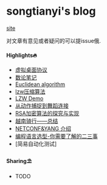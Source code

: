 # songtianyi's blog
[site](https://songtianyi.github.io/index.html)

对文章有意见或者疑问的可以提issue俄.

#### Highlights🔥
* [虚拟桌面协议](https://songtianyi.github.io/article/vdi/004-vdi.html)
* [数论笔记](https://songtianyi.github.io/article/acm/001-acm.html)
* [Euclidean algorithm](https://songtianyi.github.io/article/acm/010-acm.html)
* [lzw压缩算法](https://songtianyi.github.io/article/comp/001-comp.html)
* [LZW Demo](https://songtianyi.github.io/article/comp/003-comp.html)
* [从动作捕捉到舞蹈连接](https://songtianyi.github.io/article/comp/002-comp.html)
* [RSA加密算法的探究与实现](https://songtianyi.github.io/article/secure/001-secure.html)
* [越南骑行——总结](https://songtianyi.github.io/article/life/vietnam-summary.html)
* [NETCONF&YANG 介绍](https://songtianyi.github.io/article/programming/netconf-and-yang-introduction.html)
* [编程语言选型-你需要了解的二三事](https://github.com/songtianyi/songtianyi.github.io/blob/master/mds/how-to-choose-your-programming-language.md)
* [简易自动化测试]

#### Sharing⛱

* TODO

